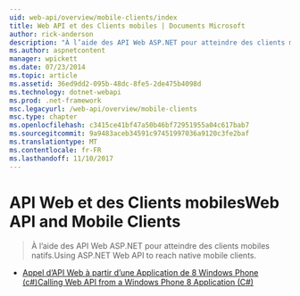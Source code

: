 ```yaml
---
uid: web-api/overview/mobile-clients/index
title: Web API et des Clients mobiles | Documents Microsoft
author: rick-anderson
description: "À l’aide des API Web ASP.NET pour atteindre des clients mobiles natifs."
ms.author: aspnetcontent
manager: wpickett
ms.date: 07/23/2014
ms.topic: article
ms.assetid: 36ed9dd2-095b-48dc-8fe5-2de475b4098d
ms.technology: dotnet-webapi
ms.prod: .net-framework
msc.legacyurl: /web-api/overview/mobile-clients
msc.type: chapter
ms.openlocfilehash: c3415ce41bf47a50b46bf72951955a04c617bab7
ms.sourcegitcommit: 9a9483aceb34591c97451997036a9120c3fe2baf
ms.translationtype: MT
ms.contentlocale: fr-FR
ms.lasthandoff: 11/10/2017
---
```

<a name="web-api-and-mobile-clients"></a><span data-ttu-id="8ff7b-103">API Web et des Clients mobiles</span><span class="sxs-lookup"><span data-stu-id="8ff7b-103">Web API and Mobile Clients</span></span>
====================
> <span data-ttu-id="8ff7b-104">À l’aide des API Web ASP.NET pour atteindre des clients mobiles natifs.</span><span class="sxs-lookup"><span data-stu-id="8ff7b-104">Using ASP.NET Web API to reach native mobile clients.</span></span>


- [<span data-ttu-id="8ff7b-105">Appel d’API Web à partir d’une Application de 8 Windows Phone (c#)</span><span class="sxs-lookup"><span data-stu-id="8ff7b-105">Calling Web API from a Windows Phone 8 Application (C#)</span></span>](calling-web-api-from-a-windows-phone-8-application.md)
